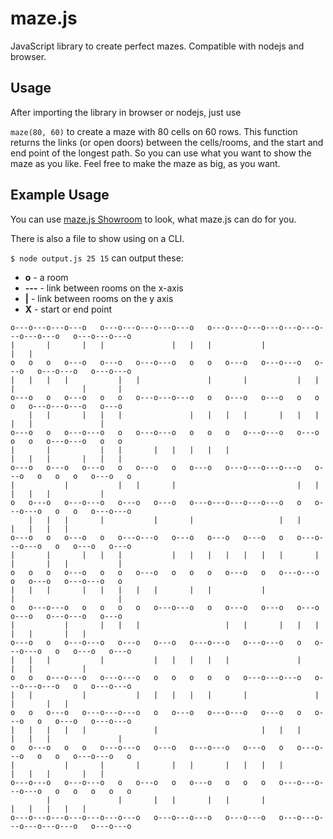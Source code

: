 maze.js
=======

JavaScript library to create perfect mazes. Compatible with nodejs and browser.

## Usage

After importing the library in browser or nodejs, just use

`maze(80, 60)` to create a maze with 80 cells on 60 rows. This function returns the links (or open doors) between the cells/rooms, and the start and end point of the longest path. So you can use what you want to show the maze as you like. Feel free to make the maze as big, as you want.

## Example Usage

You can use [maze.js Showroom](http://zoddy.github.com/maze.js) to look, what maze.js can do for you.

There is also a file to show using on a CLI.

`$ node output.js 25 15` can output these:

* **o** - a room
* **---** - link between rooms on the x-axis
* **|** - link between rooms on the y axis
* **X** - start or end point


```
o---o---o---o---o   o---o---o---o---o---o   o---o---o---o---o---o---o---o---o---o   o---o---o---o
|       |       |   |               |   |   |           |                       |   |
o   o   o   o---o   o---o   o---o---o   o   o   o---o   o---o---o   o---o   o---o---o   o---o---o
|   |   |   |           |   |               |       |           |   |   |               |       |
o---o   o   o---o   o   o   o---o---o---o   o   o---o   o---o   o   o   o   o---o---o---o   o---o
    |   |       |   |   |               |   |   |   |       |   |   |   |   |               |
o---o   o   o---o---o   o   o---o---o   o   o   o   o---o---o   o---o   o   o   o---o---o   o   o
|       |           |   |       |   |   |   |   |                       |   |   |       |   |   |
o---o   o---o   o---o   o   o---o   o   o---o   o---o---o---o---o   o---o   o   o   o   o---o   o
|           |           |   |       |                           |   |       |   |   |           |
o   o---o   o---o---o   o---o   o---o   o---o---o---o---o---o   o   o---o---o   o   o   o---o---o
    |   |   |       |           |       |                   |   |               |   |   |   |
o---o   o   o---o   o   o---o---o   o---o   o---o   o---o   o   o---o---o---o   o   o---o   o---o
|       |       |   |   |           |   |   |   |   |   |   |       |   |       |   |           |
o   o   o   o---o   o   o   o---o   o   o   o   o---o   o   o---o---o   o   o---o   o---o---o   o
|   |   |       |   |   |   |   |       |   |           |               |                       |
o   o---o---o   o   o   o   o   o---o---o   o   o---o   o---o   o---o   o---o   o---o---o   o---o
|           |       |   |   |                   |   |       |   |   |       |   |       |   |
o---o   o   o---o---o   o---o   o---o   o---o---o   o---o---o   o   o---o---o   o   o---o   o---o
|   |   |           |           |   |   |   |   |               |               |   |           |
o   o   o---o---o   o---o---o   o   o   o   o   o   o---o---o---o   o---o---o---o   o   o---o---o
|   |           |           |   |   |   |   |       |               |       |       |   |
o   o   o---o   o---o---o---o   o   o---o   o---o---o   o---o   o   o---o   o   o---o   o---o---o
|   |   |   |   |               |                       |   |   |       |   |   |               |
o   o---o   o   o   o---o---o   o---o   o---o---o   o---o   o   o---o---o   o   o   o---o---o   o
|           |       |       |       |   |       |   |   |   |               |   |   |       |   |
o---o---o   o---o---o   o   o---o   o   o---o   o   o   o   o---o---o---o---o   o   o   o   o   o
        |               |       |   |       |   |       |                       |   |   |   |   |
o---o---o---o---o---o---o---o   o---o---o---o   o---o---o   o---o---o---o---o---o---o   o---o---o
```